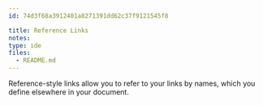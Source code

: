 ```yaml
---
id: 74d3f68a3912401a8271391dd62c37f9121545f8

title: Reference Links
notes:
type: ide
files:
  - README.md
---
```


Reference-style links allow you to refer to your links by names, which
you define elsewhere in your document.


